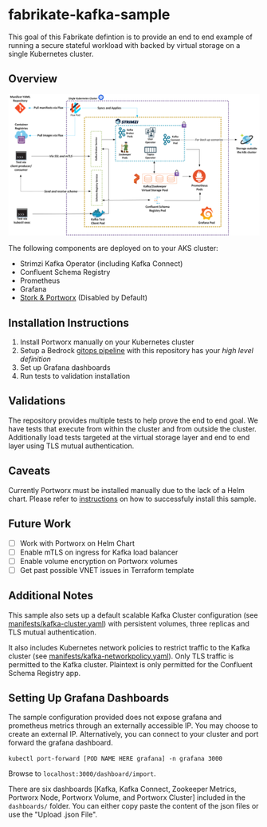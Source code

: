 # fabrikate-kafka-sample

This goal of this Fabrikate defintion is to provide an end to end example of running a secure stateful workload with backed by virtual storage on a single Kubernetes cluster.

## Overview
![](images/Kafka-Sample.png)

The following components are deployed on to your AKS cluster:
* Strimzi Kafka Operator (including Kafka Connect)
* Confluent Schema Registry
* Prometheus
* Grafana
* [Stork & Portworx](/portworx-manual/README.md) (Disabled by Default)


## Installation Instructions

1. Install Portworx manually on your Kubernetes cluster
2. Setup a Bedrock [gitops pipeline](https://github.com/microsoft/bedrock/tree/master/gitops) with this repository has your _high level definition_
3. Set up Grafana dashboards
4. Run tests to validation installation 

## Validations

The repository provides multiple tests to help prove the end to end goal. We have tests that execute from within the cluster and from outside the cluster. Additionally load tests targeted at the virtual storage layer and end to end layer using TLS mutual authentication. 

## Caveats

Currently Portworx must be installed manually due to the lack of a Helm chart. Please refer to [instructions]() on how to successfuly install this sample.

## Future Work

- [ ] Work with Portworx on Helm Chart
- [ ] Enable mTLS on ingress for Kafka load balancer
- [ ] Enable volume encryption on Portworx volumes
- [ ] Get past possible VNET issues in Terraform template

## Additional Notes

This sample also sets up a default scalable Kafka Cluster configuration (see [manifests/kafka-cluster.yaml](./manifests/kafka-cluster.yaml)) with persistent volumes, three replicas and TLS mutual authentication.

It also includes Kubernetes network policies to restrict traffic to the Kafka cluster (see [manifests/kafka-networkpolicy.yaml](./manifests/kafka-networkpolicies.yaml)). Only TLS traffic is permitted to the Kafka cluster. Plaintext is only permitted for the Confluent Schema Registry app.

## Setting Up Grafana Dashboards

The sample configuration provided does not expose grafana and prometheus metrics through an externally accessible IP. You may choose to create an external IP. Alternatively, you can connect to your cluster and port forward the grafana dashboard.

`kubectl port-forward [POD NAME HERE grafana] -n grafana 3000`

Browse to `localhost:3000/dashboard/import`.

There are six dashboards [Kafka, Kafka Connect, Zookeeper Metrics, Portworx Node, Portworx Volume, and Portworx Cluster] included in the `dashboards/` folder. You can either copy paste the content of the json files or use the "Upload .json File".
